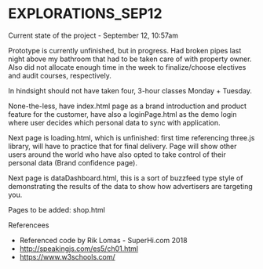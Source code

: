 # EXPLORATIONS_SEP12


Current state of the project - September 12, 10:57am

Prototype is currently unfinished, but in progress. Had broken pipes last night above my bathroom that had to be taken care of with property owner. Also did not allocate enough time in the week to finalize/choose electives and audit courses, respectively. 

In hindsight should not have taken four, 3-hour classes Monday + Tuesday. 

None-the-less, have index.html page as a brand introduction and product feature for the customer, have also a loginPage.html as the demo login where user decides which personal data to sync with application. 

Next page is loading.html, which is unfinished: first time referencing three.js library, will have to practice that for final delivery. Page will show other users around the world who have also opted to take control of their personal data (Brand confidence page). 

Next page is dataDashboard.html, this is a sort of buzzfeed type style of demonstrating the results of the data to show how advertisers are targeting you. 

Pages to be added: shop.html

Referencees

- Referenced code by Rik Lomas - SuperHi.com 2018
- http://speakingjs.com/es5/ch01.html
- https://www.w3schools.com/
